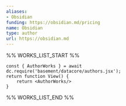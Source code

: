 ```yaml
---
aliases:
- Obsidian
funding: https://obsidian.md/pricing
name: Obsidian
type: author
url: https://obsidian.md
---
```



%% WORKS_LIST_START %%

```datacorejsx
const { AuthorWorks } = await dc.require('basement/datacore/authors.jsx');
return function View() {
    return <AuthorWorks/>
}
```
%% WORKS_LIST_END %%